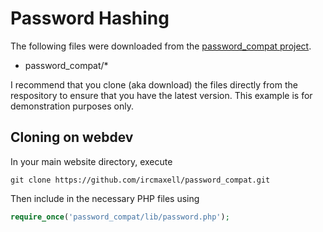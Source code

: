 # Password Hashing
The following files were downloaded from the [password_compat project](https://github.com/ircmaxell/password_compat).

* password_compat/*

I recommend that you clone (aka download) the files directly from the respository to ensure that you have the latest version. This example is for demonstration purposes only. 

## Cloning on webdev
In your main website directory, execute
```
git clone https://github.com/ircmaxell/password_compat.git
```

Then include in the necessary PHP files using

```php
require_once('password_compat/lib/password.php');
```
